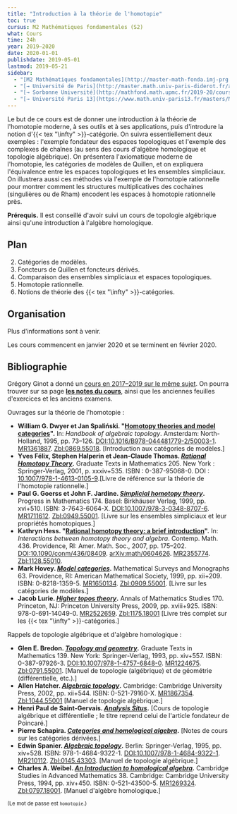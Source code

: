 ```yaml
---
title: "Introduction à la théorie de l'homotopie"
toc: true
cursus: M2 Mathématiques fondamentales (S2)
what: Cours
time: 24h
year: 2019–2020
date: 2020-01-01
publishdate: 2019-05-01
lastmod: 2019-05-21
sidebar:
  - "[M2 Mathématiques fondamentales](http://master-math-fonda.imj-prg.fr/)"
  - "[→ Université de Paris](http://master.math.univ-paris-diderot.fr/annee/m2-math/)"
  - "[→ Sorbonne Université](http://mathfond.math.upmc.fr/2019-20/cours.html)"
  - "[→ Université Paris 13](https://www.math.univ-paris13.fr/masters/Masters_M2_recherche.html)"
---
```


Le but de ce cours est de donner une introduction à la théorie de l'homotopie moderne, à ses outils et à ses applications, puis d'introdure la notion d'{{< tex "\infty" >}}-catégorie. On suivra essentiellement deux exemples : l'exemple fondateur des espaces topologiques et l'exemple des complexes de chaînes (au sens des cours d'algèbre homologique et topologie algébrique). On présentera l'axiomatique moderne de l'homotopie, les catégories de modèles de Quillen, et on expliquera l'équivalence entre les espaces topologiques et les ensembles simpliciaux. On illustrera aussi ces méthodes via l'exemple de l'homotopie rationnelle pour montrer comment les structures multiplicatives des cochaines (singulières ou de Rham) encodent les espaces à homotopie rationnelle près. 

**Prérequis.**  Il est conseillé d'avoir suivi un cours de topologie algébrique ainsi qu'une introduction à l'algèbre homologique. 

## Plan

2. Catégories de modèles.
3. Foncteurs de Quillen et foncteurs dérivés.
4. Comparaison des ensembles simpliciaux et espaces topologiques.
5. Homotopie rationnelle.
6. Notions de théorie des {{< tex "\infty" >}}-catégories.

## Organisation

<div class="alert alert-info" role="alert">Plus d'informations sont à venir.</div>

Les cours commencent en janvier 2020 et se terminent en février 2020.

## Bibliographie

<div class="alert alert-primary" role="alert">
Grégory Ginot a donné un <a href="https://www.math.univ-paris13.fr/~ginot/Homotopie/">cours en 2017–2019 sur le même sujet</a>.
On pourra trouver sur sa page <strong><a class="alert-link" href="https://www.math.univ-paris13.fr/%7Eginot/Homotopie/Ginot-homotopie2019.pdf">les notes du cours</a></strong>, ainsi que les anciennes feuilles d'exercices et les anciens examens.
</div>

Ouvrages sur la théorie de l'homotopie :

* **William G. Dwyer et Jan Spaliński. "[Homotopy theories and model categories](https://cloud.idrissi.eu/s/6Rn64iZ7nZfpb5q)".** In: *Handbook of algebraic topology*. Amsterdam: North-Holland, 1995, pp. 73–126. [DOI:10.1016/B978-044481779-2/50003-1](https://dx.doi.org/10.1016/B978-044481779-2/50003-1). [MR1361887](http://www.ams.org/mathscinet-getitem?mr=1361887). [Zbl:0869.55018](https://zbmath.org/?q=an%3A0869.55018). <span class="text-muted">[Introduction aux catégories de modèles.]</span>
* **Yves Félix, Stephen Halperin et Jean-Claude Thomas. *[Rational Homotopy Theory](https://cloud.idrissi.eu/s/miBKP3MYb8TzpKZ)*.** Graduate Texts in Mathematics 205. New York : Springer-Verlag, 2001, p. xxxiv+535. ISBN : 0-387-95068-0. DOI : [10.1007/978-1-4613-0105-9](https://doi.org/10.1007/978-1-4613-0105-9).<span class="text-muted">[Livre de référence sur la théorie de l'homotopie rationnelle.]</span>
* **Paul G. Goerss et John F. Jardine. *[Simplicial homotopy theory](https://cloud.idrissi.eu/s/QAnt72ieey87C65)*.** Progress in Mathematics 174. Basel: Birkhäuser Verlag, 1999, pp. xvi+510. ISBN: 3-7643-6064-X. [DOI:10.1007/978-3-0348-8707-6](10.1007/978-3-0348-8707-6). [MR1711612](http://www.ams.org/mathscinet-getitem?mr=1711612). [Zbl:0949.55001](https://zbmath.org/?q=an%3A0949.55001). <span class="text-muted">[Livre sur les ensembles simpliciaux et leur propriétés homotopiques.]</span>
* **Kathryn Hess. "[Rational homotopy theory: a brief introduction](https://cloud.idrissi.eu/s/QBgYp8PPbTJWLFm)".** In: *Interactions between homotopy theory and algebra*. Contemp. Math. 436. Providence, RI: Amer. Math. Soc., 2007, pp. 175–202. [DOI:10.1090/conm/436/08409](https://dx.doi.org/10.1090/conm/436/08409). [arXiv:math/0604626](http://arxiv.org/abs/math/0604626). [MR2355774](http://www.ams.org/mathscinet-getitem?mr=2355774). [Zbl:1128.55010](https://zbmath.org/?q=an%3A1128.55010).
* **Mark Hovey. *[Model categories](https://cloud.idrissi.eu/s/QPFroWWTx6taQrK)*.** Mathematical Surveys and Monographs 63. Providence, RI: American Mathematical Society, 1999, pp. xii+209. ISBN: 0-8218-1359-5. [MR1650134](http://www.ams.org/mathscinet-getitem?mr=1650134). [Zbl:0909.55001](https://zbmath.org/?q=an%3A0909.55001). <span class="text-muted">[Livre sur les catégories de modèles.]</span>
* **Jacob Lurie. *[Higher topos theory](https://cloud.idrissi.eu/s/L4rCx3EsbS9SaHa)*.** Annals of Mathematics Studies 170. Princeton, NJ: Princeton University Press, 2009, pp. xviii+925. ISBN: 978-0-691-14049-0. [MR2522659](http://www.ams.org/mathscinet-getitem?mr=2522659). [Zbl:1175.18001](https://zbmath.org/?q=an%3A1175.18001) <span class="text-muted">[Livre très complet sur les {{< tex "\infty" >}}-catégories.]</span>

Rappels de topologie algébrique et d'algèbre homologique :

* **Glen E. Bredon. *[Topology and geometry](https://cloud.idrissi.eu/s/mmAz8AxxC4aNYnS)*.** Graduate Texts in Mathematics 139. New York: Springer-Verlag, 1993, pp. xiv+557. ISBN: 0-387-97926-3. [DOI:10.1007/978-1-4757-6848-0](https://dx.doi.org/10.1007/978-1-4757-6848-0). [MR1224675](http://www.ams.org/mathscinet-getitem?mr=1224675). [Zbl:0791.55001](https://zbmath.org/?q=an%3A0791.55001). <span class="text-muted">[Manuel de topologie (algébrique) et de géométrie (différentielle, etc.).]</span>
* **Allen Hatcher. *[Algebraic topology](https://cloud.idrissi.eu/s/jE6dB3X62pLjSPw)*.** Cambridge: Cambridge University Press, 2002, pp. xii+544. ISBN: 0-521-79160-X. [MR1867354](http://www.ams.org/mathscinet-getitem?mr=1867354). [Zbl:1044.55001](https://zbmath.org/?q=an%3A1044.55001) <span class="text-muted">[Manuel de topologie algébrique.]</span>
* **Henri Paul de Saint-Gervais. *[Analysis Situs](http://analysis-situs.math.cnrs.fr)*.** <span class="text-muted">[Cours de topologie algébrique et différentielle ; le titre reprend celui de l'article fondateur de Poincaré.]
* **Pierre Schapira. *[Categories and homological algebra](https://cloud.idrissi.eu/s/Rf52LqgjJb6Rtos)*.** <span class="text-muted">[Notes de cours sur les catégories dérivées.]</span>
* **Edwin Spanier. *[Algebraic topology](https://cloud.idrissi.eu/s/TKJAQK2B542nDgY)*.** Berlin: Springer-Verlag, 1995, pp. xiv+528. ISBN: 978-1-4684-9322-1. [DOI:10.1007/978-1-4684-9322-1](https://dx.doi.org/10.1007/978-1-4684-9322-1). [MR210112](https://mathscinet.ams.org/mathscinet-getitem?mr=210112). [Zbl:0145.43303](https://zbmath.org/?q=an%3A0145.43303). <span class="text-muted">[Manuel de topologie algébrique.]</span>
* **Charles A. Weibel. *[An Introduction to homological algebra](https://cloud.idrissi.eu/s/iTx4r2Y4YkDBDoX)*.** Cambridge Studies in Advanced Mathematics 38. Cambridge: Cambridge University Press, 1994, pp. xiv+450. ISBN: 0-521-43500-5. [MR1269324](http://www.ams.org/mathscinet-getitem?mr=1269324). [Zbl:0797.18001](https://zbmath.org/?q=an%3A0797.18001). <span class="text-muted">[Manuel d'algèbre homologique.]</span>

<small>(Le mot de passe est `homotopie`.)</small>
